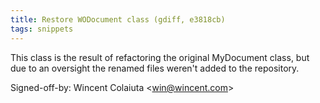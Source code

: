 ```yaml
---
title: Restore WODocument class (gdiff, e3818cb)
tags: snippets
---
```


This class is the result of refactoring the original MyDocument class, but due to an oversight the renamed files weren't added to the repository.

Signed-off-by: Wincent Colaiuta &lt;win@wincent.com&gt;
